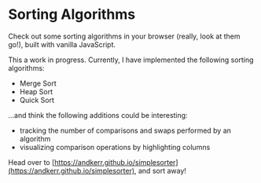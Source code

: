Sorting Algorithms
==================
Check out some sorting algorithms in your browser (really, look at them go!),
built with vanilla JavaScript.

This a work in progress. Currently, I have implemented the following sorting algorithms:
-   Merge Sort
-   Heap Sort
-   Quick Sort

...and think the following additions could be interesting:
-   tracking the number of comparisons and swaps performed by an algorithm
-   visualizing comparison operations by highlighting columns

Head over to [https://andkerr.github.io/simplesorter](https://andkerr.github.io/simplesorter), and sort away!
